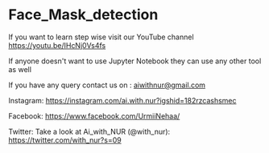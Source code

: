 # Face_Mask_detection
If you want to learn step wise visit our YouTube channel https://youtu.be/IHcNj0Vs4fs

If anyone doesn't want to use Jupyter Notebook they can use any other tool as well

If you have any query contact us on : aiwithnur@gmail.com

Instagram: https://instagram.com/ai.with.nur?igshid=182rzcashsmec

Facebook: https://www.facebook.com/UrmiiNehaa/

Twitter: Take a look at Ai_with_NUR (@with_nur): https://twitter.com/with_nur?s=09
